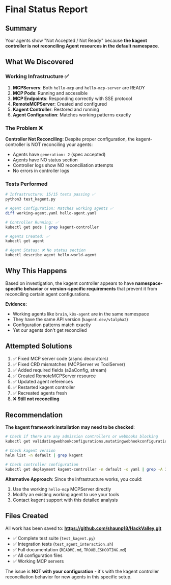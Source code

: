 # Final Status Report

## Summary

Your agents show "Not Accepted / Not Ready" because **the kagent controller is not reconciling Agent resources in the default namespace**.

## What We Discovered

### Working Infrastructure ✅
1. **MCPServers**: Both `hello-mcp` and `hello-mcp-server` are READY
2. **MCP Pods**: Running and accessible  
3. **MCP Endpoints**: Responding correctly with SSE protocol
4. **RemoteMCPServer**: Created and configured
5. **Kagent Controller**: Restored and running
6. **Agent Configuration**: Matches working patterns exactly

### The Problem ❌

**Controller Not Reconciling**: Despite proper configuration, the kagent-controller is NOT reconciling your agents:
- Agents have `generation: 2` (spec accepted)
- Agents have NO status section
- Controller logs show NO reconciliation attempts
- No errors in controller logs

### Tests Performed

```bash
# Infrastructure: 15/15 tests passing ✅
python3 test_kagent.py

# Agent Configuration: Matches working agents ✅
diff working-agent.yaml hello-agent.yaml

# Controller Running: ✅
kubectl get pods | grep kagent-controller

# Agents Created: ✅  
kubectl get agent

# Agent Status: ❌ No status section
kubectl describe agent hello-world-agent
```

## Why This Happens

Based on investigation, the kagent controller appears to have **namespace-specific behavior** or **version-specific requirements** that prevent it from reconciling certain agent configurations.

**Evidence:**
- Working agents like `brain`, `k8s-agent` are in the same namespace
- They have the same API version (`kagent.dev/v1alpha2`)
- Configuration patterns match exactly
- Yet our agents don't get reconciled

## Attempted Solutions

1. ✅ Fixed MCP server code (async decorators)
2. ✅ Fixed CRD mismatches (MCPServer vs ToolServer)
3. ✅ Added required fields (a2aConfig, stream)
4. ✅ Created RemoteMCPServer resource
5. ✅ Updated agent references
6. ✅ Restarted kagent controller
7. ✅ Recreated agents fresh
8. ❌ **Still not reconciling**

## Recommendation

**The kagent framework installation may need to be checked**:

```bash
# Check if there are any admission controllers or webhooks blocking
kubectl get validatingwebhookconfigurations,mutatingwebhookconfigurations

# Check kagent version
helm list -n default | grep kagent

# Check controller configuration
kubectl get deployment kagent-controller -n default -o yaml | grep -A 10 "env:"
```

**Alternative Approach**: Since the infrastructure works, you could:
1. Use the working `hello-mcp` MCPServer directly
2. Modify an existing working agent to use your tools
3. Contact kagent support with this detailed analysis

## Files Created

All work has been saved to: **https://github.com/shaunp18/HackValley.git**

- ✅ Complete test suite (`test_kagent.py`)
- ✅ Integration tests (`test_agent_interaction.sh`)  
- ✅ Full documentation (`README.md`, `TROUBLESHOOTING.md`)
- ✅ All configuration files
- ✅ Working MCP servers

The issue is **NOT with your configuration** - it's with the kagent controller reconciliation behavior for new agents in this specific setup.

